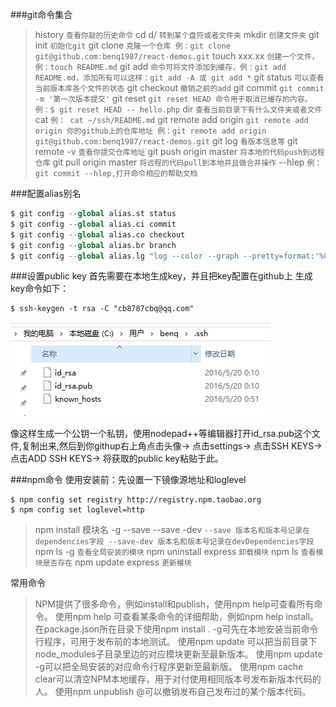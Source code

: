###git命令集合

>history  `查看你敲的历史命令`
cd d/     `转到某个盘符或者文件夹`
mkdir    `创建文件夹`
git  init   `初始化git`
git  clone `克隆一个仓库 例：git clone git@github.com:benq1987/react-demos.git`
touch xxx.xx `创建一个文件，例：touch README.md`
git  add  `命令可将文件添加到缓存，例：git add README.md，添加所有可以这样：git add -A 或 git add *`
git status `可以查看当前版本库各个文件的状态`
git checkout  `撤销之前的add`
git commit  `git commit -m '第一次版本提交'`
git reset  `git reset HEAD 命令用于取消已缓存的内容。例：$ git reset HEAD -- hello.php`
dir  `查看当前目录下有什么文件夹或者文件`
cat   	`例： cat ~/ssh/README.md`
git remote add origin  `git remote add origin 你的github上的仓库地址 例：git remote add origin git@github.com:benq1987/react-demos.git`
git log  `看版本信息等`
git remote -v `查看你提交仓库地址`
git push origin master  `将本地的代码push到远程仓库`
git pull origin master  `将远程的代码pull到本地并且做合并操作`
--hlep  `例：git commit --hlep,打开命令相应的帮助文档`



###配置alias别名

``` python
$ git config --global alias.st status
$ git config --global alias.ci commit
$ git config --global alias.co checkout
$ git config --global alias.br branch
$ git config --global alias.lg "log --color --graph --pretty=format:'%Cred%h%Creset -%C(yellow)%d%Creset %s %Cgreen(%cr) %C(bold blue)<%an>%Creset' --abbrev-commit"
```

###设置public key
首先需要在本地生成key，并且把key配置在github上
生成key命令如下：
```
$ ssh-keygen -t rsa -C "cb8787cbq@qq.com"
```
![Alt text](./1463755662517.png)

像这样生成一个公钥一个私钥，使用nodepad++等编辑器打开id_rsa.pub这个文件,复制出来,然后到你githup右上角点击头像-> 点击settings-> 点击SSH KEYS-> 点击ADD SSH KEYS-> 将获取的public key粘贴于此。

###npm命令
使用安装前：先设置一下镜像源地址和loglevel
```
$ npm config set registry http://registry.npm.taobao.org
$ npm config set loglevel=http
```
>npm install 模块名 -g --save --save -dev  `--save 版本名和版本号记录在dependencies字段 --save-dev 版本名和版本号记录在devDependencies字段`
npm ls -g `查看全局安装的模块`
npm uninstall express  `卸载模块`
npm ls  `查看模块是否存在`
npm update express `更新模块`

常用命令
>NPM提供了很多命令，例如install和publish，使用npm help可查看所有命令。
使用npm help 可查看某条命令的详细帮助，例如npm help install。
在package.json所在目录下使用npm install . -g可先在本地安装当前命令行程序，可用于发布前的本地测试。
使用npm update 可以把当前目录下node_modules子目录里边的对应模块更新至最新版本。
使用npm update -g可以把全局安装的对应命令行程序更新至最新版。
使用npm cache clear可以清空NPM本地缓存，用于对付使用相同版本号发布新版本代码的人。
使用npm unpublish @可以撤销发布自己发布过的某个版本代码。
